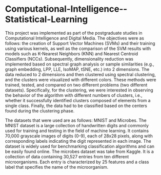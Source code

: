 # Computational-Intelligence--Statistical-Learning
This project was implemented as part of the postgraduate studies in Computational Intelligence and Digital Media. The objectives were as follows: the creation of Support Vector Machines (SVMs) and their training using various kernels, as well as the comparison of the SVM results with models such as K-Nearest Neighbors (KNN) and Nearest Centroid Classifiers (NCCs). Subsequently, dimensionality reduction was implemented based on spectral graph analysis or sample similarities (e.g., graph embedding, LPP, LLE, IsoMAP, tSNE, etc.) into 2 dimensions. The data reduced to 2 dimensions and then clustered using spectral clustering, and the clusters were visualized with different colors. These methods were trained, tested, and compared on two different problems (two different datasets). Specifically, for the clustering, we were interested in observing the behavior of the algorithm with different numbers of clusters, i.e., whether it successfully identified clusters composed of elements from a single class. Finally, the data had to be classified based on the centers found during the clustering phase.

The datasets that were used are as follows: MNIST and Microbes. The MNIST dataset is a large collection of handwritten digits and commonly used for training and testing in the field of machine learning. It contains 70,000 grayscale images of digits (0-9), each of 28x28 pixels, along with corresponding labels indicating the digit represented in each image. The dataset is widely used for benchmarking classification algorithms and can be easily found online. The microbes dataset was take from Kaggle. It is a collection of data containing 30,527 entries from ten different microorganisms. Each entry is characterized by 25 features and a class label that specifies the name of the microorganism.

